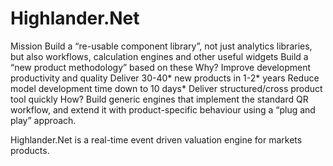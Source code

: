 # Highlander.Net

Mission
Build a “re-usable component library”, not just analytics libraries, but also workflows, calculation engines and other useful widgets
Build a “new product methodology” based on these
Why?
Improve development productivity and quality
Deliver 30-40* new products in 1-2* years
Reduce model development time down to 10 days*
Deliver structured/cross product tool quickly
How?
Build generic engines that implement the standard QR workflow, and extend it with product-specific behaviour using a “plug and play” approach.

Highlander.Net is a real-time event driven valuation engine for markets products.
